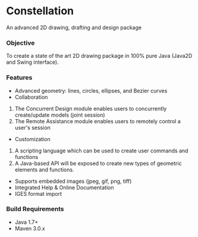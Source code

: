 # Constellation

An advanced 2D drawing, drafting and design package

### Objective

To create a state of the art 2D drawing package in 100% pure Java (Java2D and Swing interface).

### Features

* Advanced geometry: lines, circles, ellipses, and Bezier curves
* Collaboration
1. The Concurrent Design module enables users to concurrently create/update models (joint session)
1. The Remote Assistance module enables users to remotely control a user's session
* Customization
1. A scripting language which can be used to create user commands and functions
1. A Java-based API will be exposed to create new types of geometric elements and functions.
* Supports embedded images (jpeg, gif, png, tiff)
* Integrated Help & Online Documentation
* IGES format import

### Build Requirements

* Java 1.7+
* Maven 3.0.x
